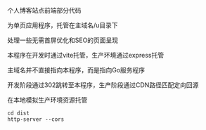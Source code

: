 个人博客站点前端部分代码

为单页应用程序，托管在主域名/u目录下

处理一些无需首屏优化和SEO的页面呈现

本程序在开发时通过vite托管，生产环境通过express托管

主域名并不直接指向本程序，而是指向Go服务程序

开发阶段通过302跳转至本程序，生产阶段通过CDN路径匹配定向回源

在本地模拟生产环境资源托管
```shell
cd dist
http-server --cors
```

